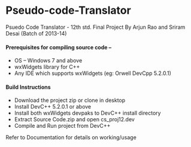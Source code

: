 # Pseudo-code-Translator

Psuedo Code Translator - 12th std. Final Project  By Arjun Rao and Sriram Desai (Batch of 2013-14)

#### Prerequisites for compiling source code –
- OS – Windows 7 and above
- wxWidgets library for C++
- Any IDE which supports wxWidgets (eg: Orwell DevCpp 5.2.0.1)

#### Build Instructions
- Download the project zip or clone in desktop
- Install DevC++ 5.2.0.1 or above
- Install both wxWidgets devpaks to DevC++ install directory
- Extract Source Code.zip and open cs_proj12.dev 
- Compile and Run project from DevC++

Refer to Documentation for details on working/usage
